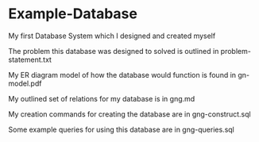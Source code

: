 # Example-Database
My first Database System which I designed and created myself

The problem this database was designed to solved is outlined in problem-statement.txt

My ER diagram model of how the database would function is found in gn-model.pdf

My outlined set of relations for my database is in gng.md

My creation commands for creating the database are in gng-construct.sql

Some example queries for using this database are in gng-queries.sql
